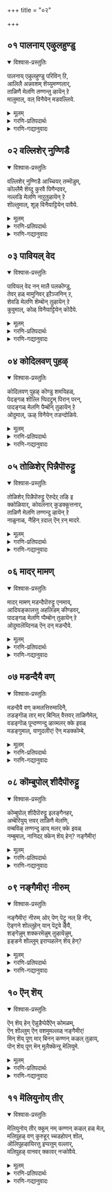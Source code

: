 +++
title = "०२"

+++


## ०१ पालनाय् एऴुलहुण्डु
<details open><summary>विश्वास-प्रस्तुतिः</summary>

पालनाय् एऴुलहुण्डु परिविन् ऱि,  
आलिलै अन्नवशम् शॆय्युमण्णलार्,  
ताळिणै मेलणि तण्णन्तु ऴायॆन् ऱे  
मालुमाल्, वल् विनैयेन् मडवल्लिये.
</details>

<details><summary>मूलम्</summary>

पालनाय् एऴुलहुण्डु परिविन् ऱि,  
आलिलै अन्नवशम् शॆय्युमण्णलार्,  
ताळिणै मेलणि तण्णन्तु ऴायॆन् ऱे  
मालुमाल्, वल् विनैयेन् मडवल्लिये.
</details>

<details><summary>गरणि-प्रतिपदार्थः</summary>

पालन् आय् = हसुगूसागि, एऱ् उलहुउण्डु = ऎळुलोकगळन्नू कबळिसि, परिवु इन् ऱि = याव बगॆय कष्टवू इल्लदॆ \(ऎच्चरविल्लदन्तॆ\), आल् इलै= आलद ऎलॆय मेलॆ, अन्नवशम् = योगनिद्दॆयन्नु, शॆय्युम् = माडुत्तिरुव, अण्णलार् = स्वामिय, ताळ् इणै = ऎरडु पादगळ, मेल् अणि= मेलॆ मुडिसिद, तण् = तम्पाद, अम् = सॊबगिन, तुऴाय् ऎन् ऱे = तुलसि ऎन्तले, मालुमाल् = व्यामोहगॊळ्ळुत्ताळॆ, अय्यो, वल् विनैयेन् = कडुपापिष्ठळे, मडवल्लिये = युवकळाद मगळे. 
</details>

<details><summary>गरणि-गद्यानुवादः</summary>

अय्यो युवकळाद मगळु, हसुगूसागि एळु लोकगळन्नु कबळिसि, याव बगॆय कष्टवू इल्लदन्तॆ आलद ऎलॆय मेलॆ योगनिद्दॆयन्नु माडुत्तिरुव स्वामिय ऎरडु पादगळ मेलॆ मुडिसिद तम्पाद सॊबगिन तुलसि ऎन्तले व्यामोहगॊण्डिद्दाळॆ. 

ई तिरुवाय् मॊऴियल्लि आळ्वाररदु नायकी भाव. अवर नायकनु सर्वेश्वर. यौवन तुम्बिद सुन्दरयुवतियागि आळ्वाररु भगवन्तनल्लि अतिशयवाद व्यामोहगॊण्डिद्दारॆ. तन्न नायकनिन्द अगलि, अवनॊडनॆ मत्तॆ कूडिकॊळ्ळुवुदक्कागि हम्बलिसुत्तिद्दाळॆ ’नायकि’ अल्लदॆ, तन्न नायकन तिरुवडिगळल्लि मुडिसिद तुलसिय हारक्कागि कातरळागिद्दाळॆ.

भगवन्तनु सर्वरक्षकनष्टॆ. महाप्रळय बन्दाग ऎल्लवू सरवनाशवागदन्तॆ इडिय सृष्टियन्नॆल्ला ऒट्टागि कबळिसि, अदन्नु बीजरूपदल्लि तन्न हॊट्टॆयल्लिट्टु रक्षिसुत्तानॆ. मत्तॆ सृष्टिसमय बरुववरॆगू तानॊन्दु हसुगूसागि, निर्लिप्ततॆयिन्द, ऒन्दु आलद ऎलॆय मेलॆ मलगि योगनिद्दॆयल्लिरुत्तानॆ. इन्थ अद्भुतकारियाद भगवन्तनन्नु ऒम्मनदिन्द आश्रयिसबेकु. अवन तिरुवडिगळ प्रसादवन्नुअदर फलवागि पडॆदुकॊळ्ळबेकु. इदु आळ्वारर आशय. 

तायि हेळुत्ताळॆ- महाप्रळयदल्लि, एळुलोकगळन्नू ऒट्टागि कबळिसि, अपार जलराशियल्लि ऒन्दु आलदॆलॆयमेलॆ हसुगूसागि निद्रिसुववन तिरुवडिगळ मेलॆ अलङ्करिसिरुव तुलसियहारक्कागि युवतियाद नन्न मगळु हम्बलिसुत्तिद्दाळल्ल\! अवळ आशॆगॆ एनॆन्नोण\!
</details>



## ०२ वल्लिशेर् नुण्णिडै
<details open><summary>विश्वास-प्रस्तुतिः</summary>

वल्लिशेर् नुण्णिडै आच्चियर् तम्मॊडुम्,  
कॊल्लैमै शॆय्दु कुरवै पिणैन्दवर्,  
नल्लडि मेलणि नाऱुतुऴायॆन् ऱे  
शॊल्लुमाल्, शूऴ् विनैयाट्टियेन् पावैये.
</details>

<details><summary>मूलम्</summary>

वल्लिशेर् नुण्णिडै आच्चियर् तम्मॊडुम्,  
कॊल्लैमै शॆय्दु कुरवै पिणैन्दवर्,  
नल्लडि मेलणि नाऱुतुऴायॆन् ऱे  
शॊल्लुमाल्, शूऴ् विनैयाट्टियेन् पावैये.
</details>

<details><summary>गरणि-प्रतिपदार्थः</summary>

वल्लिशेर् = बळ्ळियन्तॆ \(बळुकुव\), नुण् = अति सण्ण, इडै = नडुवुळ्ळ, आच्चियर् तम्मॊडुम् = गॊल्लतियरॊडनॆ, कॊल्लिमै शॆय्दु = हद्दुमीरिद चेष्टॆगळन्नु माडि, कुरवै पिणैन्दवर् = रासक्रीडॆयन्नाडिदवन, नल् अडिमेल् = सॊबगिन \(ऒळ्ळॆय\) तिरुवडिगळ मेलॆ, अणि = तॊडिसिरुव \(अलङ्करिसिरुव\), नाऱु = परिमळ तुम्बिद, तुऴाय् ऎन् ऱे = तुलसि ऎन्तले, शॊल्लुम् = हेळुत्ताळॆ, आल् = अय्यो, शूळ् विनैयाट्टियेन् = अपरिमितवाद पापगळन्नु माडिदवळाद नन्न, पावैये = मगळे. 
</details>

<details><summary>गरणि-गद्यानुवादः</summary>

अपरिमितवाद पापगळन्नु माडिदवळाद नन्न मगळु, बळ्ळियन्तॆ बळुकुव अतिसण्ण नडुवुळ्ळ गॊल्लतियरॊडनॆ हद्दु मीरिद चेष्टॆगळन्नु माडि, रासक्रीडॆयनाडिदवन ऒळ्ळॆय तिरुवडिगळ मेलॆ अलङ्करिसिरुव परिमळ तुम्बिद तुलसि ऎन्तले हेळुत्ताळॆ, अय्यो\! 

इल्लि भगवन्तन श्रीकृष्णावतारद ऎरडु आश्चर्यकर प्रसङ्गगळन्नु हेळलागुत्तदॆ. 

श्रीकृष्णनु नन्दगोकुलदल्लि बॆळॆदद्दु अवनु हन्नॊन्दु वर्षवयस्सिनवरॆगॆ मात्र. अष्टरल्ले अवनु नाना अतिमानुषकार्यगळन्नु नडॆसि ऎल्लरन्नू बॆरगुगॊळिसिदनु. अवुगळल्लि, तन्न अत्याकर्षकतॆयिन्दलू, मधुरवाद वेणुनाददिन्दलू गोकुलद स्त्रीयरन्नु व्यामोहगॊळ्ळुवन्तॆ माडिद्दु. अवन वेणुनादवन्नु केळिद कूडले अवरु माडुत्तिद्द कार्यगळन्नु अल्लल्लिगे कैबिट्टु, यार अङ्कॆगू जग्गदॆ, वेणुनाद बन्द कडॆगॆ अवरॆल्लरू धाविसुत्तिद्दद्दु ऒन्दु. ऒन्दु शरत्कालद हुण्णिमॆय रात्रि सुन्दरवाद बॆळदिङ्गळल्लि तन्न मनमोहक वेणुगानदिन्द नन्दगोकुलद गॊल्लयुवतियरन्नॆल्ला आकर्षिसि, ऊर हॊरगण बयलिनल्लिसेरुवन्तॆ माडिदनु. बळिक, ऒब्बॊब्ब गॊल्लतियॊडनॆ ऒब्बॊब्ब कृष्णनागि निन्तु, आनन्ददिन्द अवरॆल्ल मैमरॆतु कुणिदाडुवन्तॆ माडि, रासक्रीडॆयन्नाडिद्दु ऎरडनॆय प्रसङ्ग. 

तायि हेळुत्ताळॆ- नन्न मगळु श्रीकृष्णावतारियागि आश्चर्यकर कार्यगळन्नु नडॆसिद सर्वेश्वरनल्लि अतिशयवागि व्यामोहगॊण्डिद्दाळॆ. अवन पवित्रतिरुवडिगळिगॆ मुडिसिरुव परिमळ तुम्बिद तुलसिय हारक्कागि परितपिसुत्तिद्दाळॆ, अय्यो.
</details>



## ०३ पावियल् वेद
<details open><summary>विश्वास-प्रस्तुतिः</summary>

पावियल् वेद नन् मालै पलकॊण्डु,  
तेवर् हळ् मामुनिवर् इऱैञ्जनिन् ऱ,  
शेवडि मेलणि शॆम्बॊन् तुऴायॆन् ऱे  
कूवुमाल्, कोळ् विनैयाट्टियेन् कॊदैये.
</details>

<details><summary>मूलम्</summary>

पावियल् वेद नन् मालै पलकॊण्डु,  
तेवर् हळ् मामुनिवर् इऱैञ्जनिन् ऱ,  
शेवडि मेलणि शॆम्बॊन् तुऴायॆन् ऱे  
कूवुमाल्, कोळ् विनैयाट्टियेन् कॊदैये.
</details>

<details><summary>गरणि-प्रतिपदार्थः</summary>

पा इयल् = गानक्कॆ हॊन्दिकॊण्डिरुव \(छन्दो बद्धवाद\), वेदम् = वेदगळ, नल् पलमालै = उत्तमवाद हलवारु मालॆगळन्नु, कॊण्डु = बळसुत्ता, शेवर् हळ् = देवतॆगळु, मामुनिवर् = महर्षिगळू, इऱैञ्ज निन् ऱ = स्तुतिसुत्तिरुववन, शे अडि मेल् = सुन्दरवाद तिरुवडिगळ मेलॆ, अणि = मुडिसिरुव, शॆम् पॊन् = अपरञ्जि चिन्नदन्थ, तुऴाय् ऎन् ऱे = तुलसि ऎन्तले, कूवुम् = कूगिहेळुत्ताळॆ, आल् = अय्यो, कोळ् विनैयाट्टियेन् = प्रबल पापगळन्नु माडिदवळाद नन्न, कोदैये = \(सुन्दरवाद कूदलुळ्ळ\) मगळे. 
</details>

<details><summary>गरणि-गद्यानुवादः</summary>

गानक्कॆ हॊन्दिकॊण्डिरुव \(छन्दोबद्धवाद\) वेदगळ उत्तमवाद हलवारु मालॆगळन्नु बळसिकॊण्डु, देवतॆगळू महर्षिगळू स्तुतिसुत्तिरुववन सुन्दरवाद तिरुवडिगळ मेलॆ मुडिसिरुव अपरञ्जि चिन्नदन्थ तुलसि ऎन्तले, प्रबलपातकगळन्नु माडिदवळाद नन्न मगळु \(सुन्दरवाद तलॆगूदलुळ्ळवळु\) कूगुत्ताळल्ल, अय्यो. 

सर्वेश्वरनु पाल्गडलल्लि शेषनन्नु हासुगॆयागि माडिकॊण्डु, लक्ष्मीदेवियिन्द नित्यकैङ्कर्य माडिसिकॊण्डु पवडिसिरुव विभवावतारिय विवरणॆ इल्लि बरुत्तदॆ. 

तायि हेळुत्ताळॆ- सुन्दरवाद उद्दवाद तलॆगूदलुळ्ळ नन्न ऎळॆय हरॆयद मगळु ब्रह्मादि देवतॆगळिन्द नारदादि महर्षिगळिन्दलू प्रतिदिनवू पूजिसि स्तुतिसल्पडुव सर्वेश्वरन तिरुवडिगळिगॆ समर्पिसिरुव तुलसिय हारबेकॆन्दु परितपिसुत्तिद्दाळॆ, अय्यो.
</details>



## ०४ कोदिलवण् पुहऴ्
<details open><summary>विश्वास-प्रस्तुतिः</summary>

कोदिलवण् पुहऴ् कॊण्डु शमयिहळ्,  
पेदङ्गळ् शॊल्लि प्पिदट्रुम् पिरान् परन्,  
पादङ्गळ् मेलणि पैम्बॊन् तुऴायॆन् ऱे  
ओदुमाल्, ऊऴ् विनैयेन् तडन्दोळिये.
</details>

<details><summary>मूलम्</summary>

कोदिलवण् पुहऴ् कॊण्डु शमयिहळ्,  
पेदङ्गळ् शॊल्लि प्पिदट्रुम् पिरान् परन्,  
पादङ्गळ् मेलणि पैम्बॊन् तुऴायॆन् ऱे  
ओदुमाल्, ऊऴ् विनैयेन् तडन्दोळिये.
</details>

<details><summary>गरणि-प्रतिपदार्थः</summary>

कोदु इल् = कॊरतॆये इल्लद, वण् = विलक्षणवाद, पुहऴ् = गुणकीर्तिगळन्नु, कॊण्डु = ऎत्तिकॊण्डु, शमयिहळ् = \(विविधामतानुयायिगळु, पेदङ्गळ् शॊल्लि= \(विधविधवागि\) भेदगळन्नु कल्पिसिकॊण्डु हेळि, पिदट्रुम् = वदरुत्तिरुव \(वटगुट्टुव\), पिरान् = सर्वेश्वरनाद, परन् = परदल्लिरुववन, पादङ्गळ् = पादगळ, मेल् = मेलॆ, अणि = अलङ्कृतवागिरुव, पै = सुन्दरवाद पॊन् = चिन्नदन्थ, तुऴाय् = तुलसि, ऎन् ऱे = ऎन्तले, ओदुम् = पठिसुत्ताळॆ, आल् = अय्यो, ऊऴ् विनैयेन् = मितियिल्लद पापिष्ठळाद नन्न, तड तोऴिये = उद्दनाद तोळुगळुळ्ळवळे. 
</details>

<details><summary>गरणि-गद्यानुवादः</summary>

कॊरतॆये इल्लद अद्वितीयवाद गुणकीर्तिगळन्नु ऎत्तिकॊण्डु मतानुयायिगळु भेदगळन्नु कल्पिसिकॊण्डु वटगुट्टुव परात्परन पादगळ मेलॆ अलङ्कृतवाद चिन्नदन्तॆ सुन्दरवाद तुलसि ऎन्तले ओदुत्तिद्दाळॆ, अय्यो, मितिमीरिद पापिष्ठळाद नन्न उद्दनाद तोळुगळुळ्ळवळे. 

कॊरतॆये इल्लद अद्वितीयवाद गुणकीर्तिगळन्नु ऎत्तिकॊण्डु मतानुयायिगळु भेदगळन्नु कल्पिसिकॊण्डु वटगुट्टुवपरात्परन पादगळ मेलॆ अलङ्कृतवाद चिन्नदन्तॆ सुन्दरवाद तुलसि ऎन्तले ओदुत्तिद्दाळॆ, अय्यो, मितिमीरिद पापिष्ठळादनन्नु उद्दनाद तोळुगळुळ्ळवळे. 

इल्लि भगवन्तन ’परत्व’द विषयवन्नु ऎत्तिकॊळ्ळलागिदॆ. परदल्लिरुव सर्वेश्वरनु परिशुद्धनु, परिपूर्णनु मत्तु सर्वरक्षकनु. अवन गुणगळु असङ्ख्यातवादवु, कीर्ति अपारवादद्दु. 

बेरॆबेरॆ मतगळन्नु अनुसरिसुव भूलोकवासिगळु आ सर्वेश्वरन कळङ्करहितवाद गुणकीर्तिगळन्नु तम्म मतबोधॆगॆ तक्कन्तॆ बण्णकट्टि, भेदगळन्नु कल्पिसिकॊण्डु वाग्वाद माडुत्तारॆ. आ मूलक तम्म मतवे हॆच्चॆन्दू, तम्म वादवे सरियॆन्दू, कॊच्चिकॊळ्ळुत्तारॆ. याव मतानुयायि एने हेळलि भगवन्तनु मात्र निष्कळङ्कनाद, परिपूर्णनाद सर्वेश्वरनॊब्बने. 

तायि हेळुत्ताळॆ- याव रीतियलू कॊरतॆयिल्लद गुणपरिपूर्णनाद परात्परनाद सर्वेश्वरन पादगळन्नु अलङ्करिसिरुव तुलसिय हारक्कागि उद्दनाद तोळुगळु सुन्दरियाद नन्न मगळु आशिसि कॊरगुत्ताळल्ल, नानॆन्थ कडुपापि\! अदन्नु अवळिगॆ ऒदगिसि कॊडलारॆनल्ल\!
</details>



## ०५ तोळिशेर् पिन्नैपॊरुट्टु
<details open><summary>विश्वास-प्रस्तुतिः</summary>

तोळिशेर् पिन्नैपॊरुट्टु ऎरुदेऱ् तऴि इ  
क्कोळियार्, कोवलनार् कुडक्कूत्तनार्,  
ताळिणै मेलणि तण्णन्दु ऴायॆन् ऱे  
नाळुनाळ्, नैहिन् ऱदाल् ऎन् ऱन् मादरे.
</details>

<details><summary>मूलम्</summary>

तोळिशेर् पिन्नैपॊरुट्टु ऎरुदेऱ् तऴि इ  
क्कोळियार्, कोवलनार् कुडक्कूत्तनार्,  
ताळिणै मेलणि तण्णन्दु ऴायॆन् ऱे  
नाळुनाळ्, नैहिन् ऱदाल् ऎन् ऱन् मादरे.
</details>

<details><summary>गरणि-प्रतिपदार्थः</summary>

तोळि = \(सुन्दरवाद\) उद्दनाद तोळुगळुळ्ळवळू, शेर् = सौन्दर्यदिन्द कूडिदवळू आद, पिन्नैपॊरुट्टु = नप्पिन्नैदेविगोस्करवागि, ऎरुदु एऴ् = एळु गूळिगळन्नु, तऴिइकोळियार् = अडगिसिद शक्तियुळ्ळवनू, कोवलनार् = गोवळनादवनू \(गोवळनागि अवतरिसिदवनू\), कुडम् कूत्तनार् = कॊडद कुणितवन्नाडिदवनू, आद श्रीकृष्णावतारिय, ताळ् इणै = ऎरडु पादगळ, मेल् = मेलॆ, अणि = अलङ्कृतवाद, तण्= तम्पाद, अम् = सुन्दरवाद, तुऴाय् ऎन् ऱे = तुलसि ऎन्नुत्तले, नाळुम् नाळ् = प्रतिदिनवू, नैहिरदु = कॊरगुत्तिद्दाळॆ, आल् = अय्यो, ऎन् तन् मादरे = नन्न मगळे. 
</details>

<details><summary>गरणि-गद्यानुवादः</summary>

उद्दवाद तोळुगळुळ्ळ सुन्दरियाद नप्पिन्नैदेविगोस्करवागि एळु गूळिगळन्नु अडगिसिद समर्थनादवनू, गोवळनागि अवतरिसिदवनू, कॊडद कुणितवन्नाडिदवनू आद श्रीकृष्णावतारिय ऎरडु पादगळ मेलॆ अलङ्कृतवाद तम्पाद मत्तु सुन्दरवाद तुलसि ऎन्नुत्तले दिनदिनवू नन्न मगळु कॊरगुत्ताळल्ल.

इल्लि भगवन्तन लीलावतारद विषयवन्नु ऎत्तिकॊळ्ळलागिदॆ. भगवन्तन अवतारगळल्लि, मानुष मत्ति अतिमानुष लीलॆगळल्लि परिपूर्णनॆन्दु व्यक्तपडिसिद श्रीकृष्णावतारवन्नु कुरितु हेळलागुत्तदॆ. 

“तोळि शेर् नप्पिन्नै पॊरुट्टु ऎरुदेऴ् तऴी इक्कोळियार्” – श्रीकृष्णनु नप्पिन्नैदेवियन्नु मदुवॆयाद विषयविदु. गोवळकुलद कुम्भनॆम्ब राजनु तानु साकि कॊब्बिसिद्द एळु गूळिगळन्नु ऒब्बने ऎदुरिसि यारु अवुगळन्नु कट्टिहाकुवनो अवनिगॆ तन्न एकैकपुत्रियू परमसुन्दरियू आद सत्यॆ \(नप्पिन्नै\) ऎम्बवळन्नु कॊट्टु मदुवॆ माडिकॊडुवुदागि फणतॊट्टिद्दनु. श्रीकृष्णनिगॆ ई विषय तिळियितु. कूडले अवनु अल्लिगॆ होगि, एळुगूळिगळन्नू ऒब्बने ऎदुरिसि, अवुगळन्नडगिसि, कट्टिहाकिदनु. मत्तु सत्यॆयन्नु मदुवॆयादनु. भगवन्तन सामर्थ्यक्कॆ ऎणॆयुण्टॆ? 

“कोवलनार्, कुडाक्कूत्तनार्” – भगवन्तनु देवकि वसुदेवरिगॆ नीडिद वरक्कॆ फलवागि, गोवळकुलदल्लि, अवर मगनागि हुट्टिदनु. अवनु चिक्कन्दिनल्लि नानालीलाविनोदगळिन्द गोवळकुलक्के अच्चुमॆच्चादनु. कॊडद कुणितवन्नाडुवुदरल्लि तानु अद्वितीय चतुरनू चमत्कारियू ऎन्दु आडि तोरिसि, अवरन्नॆल्ला बॆरगुगॊळिसिदनु. 

तायि हेळुत्ताळॆ- गोवळनागि हुट्टि, कॊडद कुणितदल्लि साटियिल्लदवनु ऎनिसिकॊण्ड, कॊब्बि बॆळॆद एळु गूळिगळन्नू ऒब्बने ऎदुरिसि अवुगळन्नडगिसिद परमसमर्थनाद श्रीकृष्णावतारियाद भगवन्तन तिरुवडिगळ मेलॆ मुडिसिरुव तम्पाद सॊबगिन तुलसिगागि दिनदिनवू ऎडॆबिडदन्तॆ हम्बलिसुत्ता नन्न मगळु कृशळागिद्दाळल्ल?
</details>



## ०६ मादर् मामण्
<details open><summary>विश्वास-प्रस्तुतिः</summary>

मादर् मामण् मडन्दैपॊरुट्टु एनमाय्,  
आदियङ्कालत्तु अहलिडम् कीण्डवर्,  
पादङ्गळ् मेलणि प्पैम्बॊन् तुऴायॆन् ऱे  
ओदुमालॆय्दिनळ् ऎन् दन् मडन्दैये.
</details>

<details><summary>मूलम्</summary>

मादर् मामण् मडन्दैपॊरुट्टु एनमाय्,  
आदियङ्कालत्तु अहलिडम् कीण्डवर्,  
पादङ्गळ् मेलणि प्पैम्बॊन् तुऴायॆन् ऱे  
ओदुमालॆय्दिनळ् ऎन् दन् मडन्दैये.
</details>

<details><summary>गरणि-प्रतिपदार्थः</summary>

मादर् = सुन्दरियाद, मा मण् = विस्तारवाद भूमियॆम्ब, मडन्दै पॊरुट्टु = श्रीमतिगोस्कर, एनम् आय् = महावराहनागि, आदि = आदियल्लि, अम् कालत्तु = सुन्दरवाद कालदल्लि, अहल् इडम् = विस्तारवाद भूमण्डलवन्नु, कीण्डवर् = हिडिदु ऎत्तिदवन, पादङ्गळ्मेल् = पादगळ मेल् = पादगळ मेलॆ, अणि = अलङ्कृतवाद, प्पॆपॊन् तुऴाय् ऎन् ऱे = चिन्नदन्तॆ सुन्दरवाद \(आकर्षकवाद\) तुलसि ऎन्तले, ओदुम् = हेळुवन्थ, माल्= व्यामोहवन्नु, ऎय्दिनळ् = हॊन्दिदळु. ऎन् तन् = नन्न, मडन्दैये = मगळे. 
</details>

<details><summary>गरणि-गद्यानुवादः</summary>

सुन्दरियाद श्रेष्ठळाद भूमियॆम्ब श्रीमतिगोस्कर आदियल्लिसुन्दरवाद कालदल्लि महावराहनागि, विस्तारवाद भूमण्डलवन्नु हिडिदु ऎत्तिदवन पादगळ मेलॆ अलङ्कृतवाद चिन्नदन्तॆ सुन्दरवू आकर्षकवू आद तुलसि ऎन्तले हेळुत्तिरुवन्थ व्यामोहवन्नु नन्न मगळु हॊन्दिदळु. 

इल्लि सर्वेश्वरन मत्तॊन्दु अवतारवन्नु कुरितु हेळलागुत्तदॆ. 

हिन्दॆ, ऒन्दु कालदल्लि, हिरण्याक्षनॆम्ब राक्षसनु भूमियन्नु अपहरिसिकॊण्डु, विस्तारवाद कडलल्लि मुळुगि ऎल्लियो अडगिकॊण्डनु. भगवन्तनु आ भूदेवियन्नु रक्षिसुवुदक्कागि, महावराहनागि अवतरिसि, घुडिघुडिसुत्ता नीरिनल्लि नुग्गि, अडगिकॊण्डिद्द हिरण्याक्षनन्नु तन्न कोरॆहल्लिनिन्द सीळिहाकि, नीरिनल्लि अडगिद्द भूमियन्नु हिडिदु मेलक्कॆत्ति अदन्नु अदर स्थळदल्लि निल्लिसिदनु. आग ब्रह्मादि देवतॆगळु अल्लिगॆ बन्दु, दिव्यवाद तुलसियिन्द स्वामिय तिरुवडिगळन्नु अर्चिसि स्तुतिसिदरु. 

तायि हेळुत्ताळॆ- हिन्दॆ, ऒन्दु ऒळ्ळॆय कालदल्लि भूदेवियु नीरिनल्लि अडगि होगिद्दाग, भगवन्तनु महावराहनागि अवतरिसि, तन्न कोरॆहल्लिनिन्द भूदेवियन्नु मेलक्कॆत्तिदनु. अवन पादगळिगॆ मुडिसिद दिव्यवाद तुलसिगागि नन्न मगळु व्यामोहगॊण्डु कातरगॊण्डिद्दाळॆ अय्यो. 

“अहलिडम् कीण्डवर्” – ऎम्बल्लि, “अहल् इडम्” – विशालवाद स्थळवन्नु, ऎन्दरॆ, ऎदॆयन्नु,”कीण्डवर्’ – सीळिदवन – ऎन्दू अर्थमाडबहुदु ऎनिसुत्तदॆ.
</details>



## ०७ मडन्दैयै वण्
<details open><summary>विश्वास-प्रस्तुतिः</summary>

मडन्दैयै वण् कमलत्तिरुमादिनै,  
तडङ्गॊळ् तार् मार् बिनिल् वैत्तवर् ताळिणैमेल्,  
वडङ्गॊळ् पून्दण्णन्दु ऴाय्मलर् क्के इवळ्  
मडङ्गुमाल्, वाणुदलीर्\! ऎन् मडक्कॊम्बे,
</details>

<details><summary>मूलम्</summary>

मडन्दैयै वण् कमलत्तिरुमादिनै,  
तडङ्गॊळ् तार् मार् बिनिल् वैत्तवर् ताळिणैमेल्,  
वडङ्गॊळ् पून्दण्णन्दु ऴाय्मलर् क्के इवळ्  
मडङ्गुमाल्, वाणुदलीर्\! ऎन् मडक्कॊम्बे,
</details>

<details><summary>गरणि-प्रतिपदार्थः</summary>

मडन्दैयै = युवतियाद, वण् = सुन्दरवाद, कमलम् = कमलदल्लि हुट्टिद, तिरुमादिनै = श्रीदेवियन्नु, तडम् कॊळ् = विशालवाड, तार् मार्बिनिल् = मालॆयन्नु धरिसिरुव ऎदॆयल्लि, वैत्त = इट्टुकॊण्ड ताळ् इणै मेल् = ऎरडु पादगळ मेलॆ, वडम् कॊळ् = अलङ्कृतवाद, पू = सुन्दरवाद, तण् अम् तुऴाय्मलर् क्के = तम्पाद मत्तु सॊबगिन तुलसिय हूविगागि, इवळ् = इवळु, मडङ्गुम् आल् = सॊरगिहोगुत्ताळॆ अय्यो, वाळ् नुदलीर् = हॊळपुळ्ळ नॆत्तियुळ्ळवरे, ऎन् = नन्न, मडक्कॊम्बे = मुग्धबालकिये. 
</details>

<details><summary>गरणि-गद्यानुवादः</summary>

हॊळपुळ्ळ नॆत्तियवरे, नन्न मुग्धबालकियाद इवळु युवतियाद, सुन्दरवाद कमलदल्लि हुट्टिद श्रीदेवियन्नु विशालवाद, मालॆयन्नु धरिसिद, ऎदॆयल्लि इट्टुकॊण्ड ऎरडु पादगळ मेलॆ अलङ्कृतवाद सुन्दरवाद तम्पाद मत्तु सॊबगिन तुलसिय हूविगागि सॊरगिहोगुत्तिद्दाळॆ, अय्यो. 

समुद्रमथनद कालदल्लि पाल्गडलल्लि कमलदल्लि उद्भविसिद श्रीदेवियु वरिसि मदुवॆयाद विषयवन्नु कुरित सूचनॆ इल्लिदॆ. 

परस्पर विरोधिगळाद देवासुररन्नु कूडिसि, अवरिन्द पाल्गडलन्नु भगवन्तनु कडॆयिसिदाग, मुख्यवागि बेकागिद्द अमृतवल्लदॆ, बेरॆ अनेक अपरूप वस्तुगळु उद्भविसिदवु. आग, कमलद हूविनल्लि लक्ष्मीदेवियू उद्भविसिदळु. अल्लि नॆरॆदिद्द ऎल्लरल्लू अत्यन्त सुन्दरनू, सकलगुणलक्षण सम्पन्ननू आद महाविष्णुवन्नु \(श्रीमन्नारायणनन्नु\) लक्ष्मीदेवि वरिसिदळु. अदक्कॆ तक्कन्तॆ, स्वामियु आकॆयन्नु अत्यन्त प्रेमदिन्द तन्न वक्षस्थलदल्ले इरिसिकॊण्डनु.

तायि हेळुत्ताळॆ- मातॆयरे, मुग्धळाद नन्न मगळु लक्ष्मीपतियाद श्रीमन्नारायणन पादगळ मेलॆ अलङ्कृतवागिरुव परिमळ पुष्पगळिन्द तुम्बिद तुलसिगागि सॊरगि होगुत्तिद्दाळॆ, अय्यो\!
</details>



## ०८ कॊम्बुपोल् शीदैपॊरुट्टु
<details open><summary>विश्वास-प्रस्तुतिः</summary>

कॊम्बुपोल् शीदैपॊरुट्टु इलङ्गैनहर्,  
अम्बॆरियुय् त्तवर् ताळिणै मेलणि,  
वम्बविऴ् तण्णन्दु ऴाय् मलर् क्के इवळ्  
नम्बुमाल्, नानिदऱ् क्कॆन् शॆय् हेन्? नङ्गैमीर्\!
</details>

<details><summary>मूलम्</summary>

कॊम्बुपोल् शीदैपॊरुट्टु इलङ्गैनहर्,  
अम्बॆरियुय् त्तवर् ताळिणै मेलणि,  
वम्बविऴ् तण्णन्दु ऴाय् मलर् क्के इवळ्  
नम्बुमाल्, नानिदऱ् क्कॆन् शॆय् हेन्? नङ्गैमीर्\!
</details>

<details><summary>गरणि-प्रतिपदार्थः</summary>

कॊम्बुपोल् = बळ्ळिय हागॆ, इरुव, सीदै पॊरुट्टु = सीतॆगोस्कर, इलङ्गै नहर् = लङ्कापट्टणक्कॆ, अम्बु ऎरि = बॆङ्किय बाणगळन्नु, उय् त्तवर् = प्रयोगिसिदवर, ताळ् इणै मेल् = ऎरडु पादगळ मेलॆ, अणि = मुडिसिरुव, वम्बु अविऴ् = परिमळवन्नु अरळिसुव, तण् अम् तुऴाय् मलर् क्के = तम्पाद मत्तु सॊबगिन तुलसिय हूविगागिये, इवळ् नम्बम् = इवळु आशिसुत्ताळॆ, आल् = अय्यो, नान् = नानु, इदऱ् कु = इदक्कॆ, ऎन् शॆय् हेन् = एनु माडलि, नङ्गै मीर् = सुदतियरे. 
</details>

<details><summary>गरणि-गद्यानुवादः</summary>

बळ्ळिय हागॆ इरुव सीतॆगोस्करवागि लङ्कापट्टणक्कॆ बॆङ्किय बाणगळन्नु प्रयोगिसिदवर ऎरडु पादगळ मेलॆ अलङ्कृतवागिरुव तम्पाद मत्तु सॊगसाद परिमळवन्नु हरडुव तुलसिय हॊगळिगागिये इवळु आशिसुत्ताळॆ, अय्यो\! इदक्कॆ नानेनु माडलि सुदतियरे. 

भगवन्तन श्रीरामावतारद विषयवन्नु इल्लि ऎत्तिकॊळ्ळलागिदॆ. 

क्षत्रिय वंशदल्लि श्रीरामनु सामान्य मानवनागि अवतरिसि, तन्न बिल्गारिकॆयिन्दलू तोळ्बलदिन्दलू मूरुलोकगळन्नू महापराक्रमि ऎनिसिद रावणासुरन समृद्धवू सुन्दरवू आद लङ्कापट्टणवन्नु सुट्टु बूदिमाडिदनु. अदु रावणनु माडिद महापराधवाद सीतापहरणक्कागि. 

तायि हेळुत्ताळॆ- बळ्ळियन्तॆ कोमलळाद सीतादेविगोस्करवागि बॆङ्किय बाणगळिन्द दुर्बेध्यवाद लङ्कापट्टणवन्नु सुट्टु बूडिमाडिद श्रीरामावतारिय तिरुवडिगळ मेलॆ मुडिसिरुव परिमळ् तुम्बिद तुलसिगागि नन्नमगळु आशिसुत्ताळल्ल\! अय्यो, नानेनु माडलि? अदु अवळिगॆ लभिसुवुदे?
</details>



## ०९ नङ्गैमीर्\! नीरुम्
<details open><summary>विश्वास-प्रस्तुतिः</summary>

नङ्गैमीर्\! नीरुम् ओर् पॆण् पॆट्रु नल् हि नीर्,  
ऎङ्गने शॊल्लुहेन् यान् पॆट्रवे ऴैयै,   
शङ्गॆन्नुम् शक्करमॆन्नुम् तुऴायॆन्नुम्,  
इङ्ङने शॊल्लुम् इराप्पहलॆन् शॆय् हेन्?
</details>

<details><summary>मूलम्</summary>

नङ्गैमीर्\! नीरुम् ओर् पॆण् पॆट्रु नल् हि नीर्,  
ऎङ्गने शॊल्लुहेन् यान् पॆट्रवे ऴैयै,   
शङ्गॆन्नुम् शक्करमॆन्नुम् तुऴायॆन्नुम्,  
इङ्ङने शॊल्लुम् इराप्पहलॆन् शॆय् हेन्?
</details>

<details><summary>गरणि-प्रतिपदार्थः</summary>

नङ्गैमीर् = सुदतियरे, नीरुम् = नीवू सह, ओर्= ऒन्दु \(ऒब्बळु\) पॆण् पॆट्रु= हॆण्णन्नु हॆत्तु, नल् हि नीर् = नॊन्दिरुविरि, ऎङ्ङने शॊल्लुहेन् = एनॆन्दु हेळलि \(हेग हेळलि\), यान् = नानु पॆट्रवेऴैयै = हडॆद समयवन्नु, शङ्गमॆन्नुम् = शङ्ख ऎन्नुत्ताळॆ, शक्करम् ऎन्नुम् = चक्र ऎन्नुत्ताळि, तुऴाय् ऎन्नुम् = तुलसि ऎन्नुत्ताळॆ, इङ्गने शॊल्लुम् = हीगॆये हेळुत्ताळॆ, इराप्पहल् = रात्रि हगलू, ऎन् शॆय् हेन् = एनु माडलि. 
</details>

<details><summary>गरणि-गद्यानुवादः</summary>

सुदतियरे, नीवु सह ऒन्दु हॆण्णन्नु हडॆदु नॊन्दिरुविरि. नानु पडॆद वेळॆयन्नु एनॆन्दु \(हेगॆ\) हेळलि? ’शङ्ख’ ऎन्नुत्ताळॆ. ’चक्र’ ऎन्नुत्ताळॆ. ’तुलसि’ ऎन्नुत्ताळॆ. हीगॆये रात्रियू हगलू ऎडॆबिडदन्तॆ हेळुत्तिरुत्ताळॆ. एनु माडलि? 

भगवन्तनु धरिसिरुव दिव्यायुधगळन्नू अवनन्नु अलङ्करिसिरुव हू तुलसि मुन्तादवन्नू कुरितु ऎडॆबिडदन्तॆ स्मरिसुत्तिद्दरू अवनन्नु स्मरिसिदन्तॆये आगुवुदॆन्दु इल्लि हेळलागुत्तदॆ. 

तायि हेळुत्ताळॆ, सुदतियरे, नीवू सह हॆण्णुहॆत्तवरे\! अवळ विषयदल्लि नॊन्दिरुववरे\! नन्न मगळन्नु हडॆद घळिगॆ यावुदॆन्दु नानु हेगॆ हेळलि? अवळादरो भगवन्तन दिव्यायुधगळन्नू अवनिगॆ मुडिसि, तॊडिसिरुव तुलसि मुन्तादवन्नू कुरितु, ऎडॆबिडदन्तॆ, हगलु रात्रि ऎन्नदन्तॆ स्मरिसुत्तिरुत्ताळॆ एनु माडलि? 

भगवन्तनन्नु कुरित याव बगॆय स्मरणॆयादरू श्रेयस्करवल्लवे?
</details>



## १० ऎन् शॆय्
<details open><summary>विश्वास-प्रस्तुतिः</summary>

ऎन् शॆय् हेन् ऎन्नुडैप्पेदैऎन् कोमळम्,  
ऎन् शॊल्लुम् ऎन् वशमुमल्लळ् नङ्गैमीर्\!  
मिन् शॆय् पूण् मार् बिनन् कण्णन् कऴल् तुऴाय्,  
पॊन् शॆय् पूण् मॆन् मुलैक्कॆन्ऱु मॆलियुमे.
</details>

<details><summary>मूलम्</summary>

ऎन् शॆय् हेन् ऎन्नुडैप्पेदैऎन् कोमळम्,  
ऎन् शॊल्लुम् ऎन् वशमुमल्लळ् नङ्गैमीर्\!  
मिन् शॆय् पूण् मार् बिनन् कण्णन् कऴल् तुऴाय्,  
पॊन् शॆय् पूण् मॆन् मुलैक्कॆन्ऱु मॆलियुमे.
</details>

<details><summary>गरणि-प्रतिपदार्थः</summary>

ऎन् शॆय् हेन् = नानेनु माडलि? ऎन्नुडै = नन्न, पेदै = मगळागि \(यौवन तुम्बिदवळागि\), ऎन् कोमळम् = नन्न सुकुमारियागि, ऎन् शॊल्लुम् = एनु हेळुत्ताळॆ \(एनेनो हेळुत्ताळॆ\), ऎन् वशमुम् अल्लळ् = नन्न वशवागिरुववळु अल्ल, नङ्गैमीर् = सुदतियरे, मिन् शॆय् = मिञ्चिन हॊळपुळ्ळ, पूण् = आभरणगळुळ्ळ, मार् बिनन् = ऎदॆयुळ्ळवनाद, कण्णन् = \(अत्याकर्षकनाद\) श्रीकृष्णावतारिय, कऴल् = पादगळ मेलण, तुऴाय् = तुलसियु, पॊन् शॆय् = चिन्नदन्तिरुव \(चिन्नदिन्दाद\) पूण् = आभरणगळुळ्ळ, मॆन् मुलैक्कु = मृदुवाद मॊलॆगळिगॆ \(मुडिसलु\), ऎन्ऱु = ऎन्दु हेळुत्ता, मॆलियुमे = कृशगॊळ्ळुत्ताळॆ. 
</details>

<details><summary>गरणि-गद्यानुवादः</summary>

सुदतियरे, नानेनु माडलि\! यौवनतुम्बिद सुकुमारियाद नन्न मगळु एनेनो हेळुत्ताळॆ. अवळु नन्न मातन्नु केळुववळल्ल. \(नन्न वशवागिल्ल\). मिञ्चिनन्तॆ हॊळॆयुव आभरणगळुळ्ळ ऎदॆयवनाद अत्याश्चर्यकारिय \(श्रीकृष्णावतारिय\) पादगळ मेलण तुलसियु चिन्नद आभरणगळुळ्ळ \(चिन्नदन्तॆ आभरणवागिरुव\) मृदुवाद मॊलॆगळिगॆ \(मुडिसुवुदक्कॆ\) ऎन्नुत्ता कृशगॊळ्ळुत्ताळल्ल\! 

तन्न मगळु इदुवरॆगॆ ’भगवन्तन पादगळिगॆ मुडिसिद तुलसि’ ऎन्दु हेळुत्ताळॆन्दु अवळ तायि तन्न गॆळतियरिगॆ हेळुत्तिद्दळष्टॆ. ई पाशुरदल्लि, आ तुलसिगागि अवळिगॆ अष्टु कातुरवेकॆ? अदरिन्द अवळिगॆ उपयोगवेनु? ऎम्बुदन्नु मगळु स्पष्टपडिसुत्ताळॆन्दु तायि हेळुत्ताळॆ.

याव हॆङ्गसादरू तन्न नॆरॆहॊरॆय हॆङ्गळॊडनॆ तन्न य आन्तर्यगळन्नुहेळिकॊळ्ळुवुदू, अवर सलहॆयन्नु स्वीकरिसुवुदू स्वाभाविकवादद्दु. आ रीतियल्लि तायि इल्लि हेळिकॊळ्ळुवुदु. आ सुदतियरु सलहॆ माडुत्तारॆ. “अम्मा अवळु निन्न मगळे अल्लवे? नीने अवळन्नु तिद्दि, सरियाद दारिगॆ तरबेकाद्दु निन्न कर्तव्यवल्लवे? ऎन्दु केळिरबहुदेनो\! अदक्कॆ ई पाशुर तायिय तक्क उत्तरवेनो ऎम्बन्तिदॆ. 

“मिन् शॆय् पूण् मार् बिनन्” – भगवन्तन वक्षस्थलदल्लि कौस्तुभवॆम्ब अनर्घरत्न आभरणवागि तूगाडुत्तदॆ. अदु मिञ्चिगिन्तलू मिगिलागि हॊळॆयुत्ता, अवन वक्ष स्थलवन्नु बॆळगिसुत्तदॆ. 

“पॊन् शॆय् पूण् मॆन् मुलैक्कु” – भगवन्तन बॆळगुव वक्षस्थलक्कॆ हॊन्दिहोलुव अवळ ऎदॆय वर्णनॆ इल्लिदॆ. अदु चिन्नदन्तॆ आकर्षकवू हॊळपू उळ्ळद्दु. अदर मेलॆ उब्बिरुव ऎरडु मॊलॆगळु चिन्नद कळशदन्तॆ इवॆ. अवु मृदुवादवु. अवळ ऎळॆय यौवनक्कॆ तक्कन्तॆ आकर्षक सुन्दरवागिवॆ. 

तायि हेळुत्ताळॆ- सुदतियरे, नन्न मगळु ऎळॆय हरॆयदवळु. नानवळन्नु कोमलवागि बॆळॆसिद्देनॆ. अवळीग नन्न मातिगॆ सग्गुवुदिल्ल. अवळु सर्वेश्वरनाद भगवन्तन वशवर्तिनियागिद्दाळॆ. तन्न मनसार अवनन्नु तन्न पतियागि वरिसिद्दाळो हेगो. अवनल्लि अतीव व्यामोहगॊण्डिद्दाळॆ. अवन दिव्यपादगळ मेलण तुलसिगागि हम्बलिसुत्ताळॆ. आ तुलसियु दॊरॆतुदादरॆ, अदन्नु चिन्नद कलशदन्तॆ इरुव तन्न मृदुवाद मॊलॆगळिगॆ मुडिसबेकॆन्नुत्ताळॆ. तनगॆ सुलभवागि प्राप्तवागद वस्तुविगागि हम्बलिसुत्ता अवळु कृशगॊण्डिद्दाळॆ. इदक्कॆ नानेनु माडलि? इन्नाव उपाय हुडुकलि? 

भगवद्व्यामोहवन्नु बॆळॆसिकॊण्डिरुववरिगॆ जनसामान्यर, प्रापञ्चिक रीतिय मातागलि मार्गवागलि हिडिसुवुदिल्ल. अवर जाडे अवरिगॆ सरि.
</details>



## ११ मॆलियुनोय् तीर्
<details open><summary>विश्वास-प्रस्तुतिः</summary>

मॆलियुनोय् तीर् क्कूम् नम् कण्णन् कऴल् हळ् मेल्,  
मलिपुहऴ् वण् कुरुहूर् च्चडहोपन् शॊल्,  
ऒलिपुहऴायिरत्तु इप्पत्तुम् वल्लार्,  
मलिपुहऴ् वानवर् क्कावर् नऱ्कोवैये.
</details>

<details><summary>मूलम्</summary>

मॆलियुनोय् तीर् क्कूम् नम् कण्णन् कऴल् हळ् मेल्,  
मलिपुहऴ् वण् कुरुहूर् च्चडहोपन् शॊल्,  
ऒलिपुहऴायिरत्तु इप्पत्तुम् वल्लार्,  
मलिपुहऴ् वानवर् क्कावर् नऱ्कोवैये.
</details>

<details><summary>गरणि-प्रतिपदार्थः</summary>

मॆलियुम् नोय् = सङ्कटपडुव, कष्टदुःखादिगळन्नु, तीर् क्कूम् = नीगिसुव \(कॊनॆगाणिसुव\), नम्= नम्म \(नमगॆ अत्यन्त प्रियनाद\), कण्णन् = अत्याकर्षकन \(श्रीकृष्णावतारिय\), कऴल् हळ् मेल् = पादगळ विषयवागि, मलि पुहऴ् = व्यापकवाद कीर्तिय वण् कुरुहूर् = सुन्दरवाद तिरुक्कूरु हूरिन, शडहोपन् शॊल् = शठगोपन \(नम्माळ्वारर\) मातुगळाद, ऒलुपुहऴ् = भगवत् कीर्तिकरवाद, आयिरत्तु = ऒन्दु साविरदल्लि \(साविर पाशुरगळल्लि\), इ-पत्तुम् = ई हत्तन्नु, वल्लार् = बल्लवरु, मलि पुहऴ् = परमकीर्तिवन्तराद, वानवर् क्कु = नित्यसूरिगळिगॆ, आवर् = आगुत्तारॆ, नल् कोवैये = उत्तम रीतियल्लि सरिसमरे. 
</details>

<details><summary>गरणि-गद्यानुवादः</summary>

सङ्कटगॊळिसुव कष्टदुःखादिगळन्नु कॊनॆगाणिसुव नम्म अत्यन्त प्रियनाद श्रीकृष्णावतारिय तिरुवडिगळ विषयवागि व्यापकवाद कीर्तियन्नुळ्ळ सुन्दरवाद तिरुक्कूरुहूरिन शठगोपन \(नम्माळ्वारर\) मातुगळाद भगवत् कीर्तिकरवाद ऒन्दुसाविर पाशुरगळल्लि ई हत्तन्नु बल्लवरु परम कीर्तिवन्तराद नित्यसूरिगळॊडनॆ उत्तमवागि सरिदूगुववरे आगुत्तारॆ. 

ई तिरुवाय् मॊऴिगॆ इदु कडॆय पाशुर. ई तिरुवाय् मॊऴियल्लि आळ्वाररु ’नायकि’यागि, तन्न प्रियतमनाद नायकन तिरुवडिगळ मेलिरुव तुलसिगागि आशिसुत्ताळॆ. अदन्नु तन्न ऎदॆयल्लिट्टुकॊण्डु आनन्दिसबेकॆन्दु परिपरियागि हम्बलिसुत्ताळॆ. 

जनन-मरणवॆम्ब सङ्कटवन्नू, प्रतियॊन्दु हुट्टिनल्लू अनुभविसुव कर्मानुसारवाद कष्टदुःखगळन्नू नीगिसुवुदक्कॆ ऒन्दे ऒन्दु सुलभवाद उपायविदॆ. अदे भगवन्तन नाना अवतारगळन्नू अवुगळल्लि स्वामियु नडॆसिद आश्चर्याद्भुत कार्यगळन्नू स्मरिसुत्ता, भगवन्तन गुणस्वभावगळन्नु कीर्तिसुत्ता, भगवन्नामगळन्नु जपिसुत्ता, अवन कृपॆगागि आशिसि, अत्यन्त कातरगॊळ्ळुवुदे अदक्कॆ सुलभ साधनगळु.

ई बगॆय तीव्रवाद हम्बलवन्नु आत्मनू पडॆदुकॊळ्ळुवुदादरॆ, अवनु भगवन्तनिगॆ अत्यन्त प्रियनागुत्तानॆ. ’नायकि’ यागि आळ्वाररु जनसामान्यक्कॆ उपदेशिसुत्तिरुवुदु इदन्ने. भगवन्तन तिरुवडिगळन्नु बिडदॆ आश्रयिसि, भजिसुत्तिरुववनिगॆ भगवत्कटाक्षवू, भगवत्सन्निधियल्लि उत्तमवाद स्थानवू तप्पदॆ लभिसुवुदु ऎम्बुदन्ने ई तिरुवाय् मॊऴि फलश्रुतियागि हेळुत्तदॆ.
</details>
